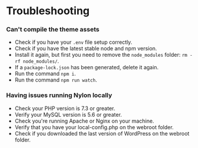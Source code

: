 # Troubleshooting

### Can't compile the theme assets
- Check if you have your `.env` file setup correctly. 
- Check if you have the latest stable node and npm version.
- Install it again, but first you need to remove the `node_modules` folder: `rm -rf node_modules/`.
- If a `package-lock.json` has been generated, delete it again. 
- Run the command `npm i`.
- Run the command `npm run watch`.

### Having issues running Nylon locally
- Check your PHP version is 7.3 or greater.
- Verify your MySQL version is 5.6 or greater.
- Check you're running Apache or Nginx on your machine. 
- Verify that you have your local-config.php on the webroot folder.
- Check if you downloaded the last version of WordPress on the webroot folder.